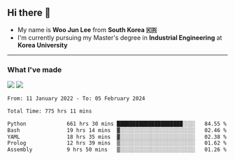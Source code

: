## Hi there 👋

- My name is **Woo Jun Lee** from **South Korea 🇰🇷**
- I'm currently pursuing my Master's degree in **Industrial Engineering** at **Korea University**

---

### What I've made

<a href="https://share.streamlit.io/tomtom1103/kuiai_hackathon_2022/main/JL_app.py"><img src="https://img.shields.io/badge/Journey Lee-161B22?style=for-the-badge&logo=streamlit&logoColor=FF4B4B"/></a> <a href="https://jeon-100.github.io/Dangzang/"><img src="https://img.shields.io/badge/당신을 위한 장학금, 당장!-161B22?style=for-the-badge&logo=react&logoColor=#61DAFB"/></a>

<!--START_SECTION:waka-->

```txt
From: 11 January 2022 - To: 05 February 2024

Total Time: 775 hrs 11 mins

Python             661 hrs 30 mins █████████████████████░░░░   84.55 %
Bash               19 hrs 14 mins  ▓░░░░░░░░░░░░░░░░░░░░░░░░   02.46 %
YAML               18 hrs 35 mins  ▓░░░░░░░░░░░░░░░░░░░░░░░░   02.38 %
Prolog             12 hrs 39 mins  ▒░░░░░░░░░░░░░░░░░░░░░░░░   01.62 %
Assembly           9 hrs 50 mins   ▒░░░░░░░░░░░░░░░░░░░░░░░░   01.26 %
```

<!--END_SECTION:waka-->
